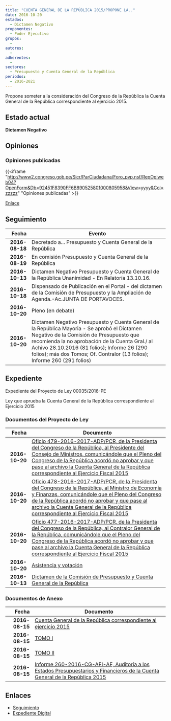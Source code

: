 ```yaml
---
title: "CUENTA GENERAL DE LA REPÚBLICA 2015/PROPONE LA.."
date: 2016-10-20
estados: 
  - Dictamen Negativo
proponentes: 
  - Poder Ejecutivo
grupos: 
  - 
autores: 
  - 
adherentes: 
  - 
sectores: 
  - Presupuesto y Cuenta General de la República
periodos: 
  - 2016-2021
---
```


Propone someter a la consideración del Congreso de la República la Cuenta General de la República correspondiente al ejercicio 2015.


## Estado actual

**Dictamen Negativo**

## Opiniones

### Opiniones publicadas

{{<iframe "http://www2.congreso.gob.pe/Sicr/ParCiudadana/Foro_pvp.nsf/RepOpiweb04?OpenForm&Db=92451F8390FF6B890525801000805958&View=yyyy&Col=zzzzz" "Opiniones publicadas" >}}

[Enlace](http://www2.congreso.gob.pe/Sicr/ParCiudadana/Foro_pvp.nsf/RepOpiweb04?OpenForm&Db=92451F8390FF6B890525801000805958&View=yyyy&Col=zzzzz)

## Seguimiento

| Fecha | Evento |
|------:|--------|
| **2016-08-18** | Decretado a... Presupuesto y Cuenta General de la República|
| **2016-08-19** | En comisión Presupuesto y Cuenta General de la República|
| **2016-10-13** | Dictamen Negativo Presupuesto y Cuenta General de la República Unanimidad - En Relatoría 13.10.16.|
| **2016-10-18** | Dispensado de Publicación en el Portal - del dictamen de la Comisión de Presupuesto y la Ampliación de Agenda.-Ac.JUNTA DE PORTAVOCES.|
| **2016-10-20** | Pleno (en debate)|
| **2016-10-20** | Dictamen Negativo Presupuesto y Cuenta General de la República Mayoria - Se aprobó el Dictamen Negativo de la Comisión de Presupuesto que recomienda la no aprobación de la Cuenta Gral./ al Achivo 28.10.2016 (81 folios); Informe 26 (290 folios); más dos Tomos; Of. Contralor (13 folios); Informe 260 (291 folios)|


## Expediente

Expediente del Proyecto de Ley 00035/2016-PE

Ley que aprueba la Cuenta General de la República correspondiente al Ejercicio 2015


### Documentos del Proyecto de Ley

| Fecha | Documento |
|------:|--------|
| **2016-10-20** | [Oficio 479-2016-2017-ADP/PCR, de la Presidenta del Congreso de la República, al Presidente del Consejo de Ministros, comunicándole que el Pleno del Congreso de la República acordó no aprobar y que pase al archivo la Cuenta General de la República correspondiente al Ejercicio Fiscal 2015](http://www.leyes.congreso.gob.pe/Documentos/2016_2021/Oficios/Presidencia_del_Congreso/OFICIO-479-2016-2017-ADP-PCR.pdf) |
| **2016-10-20** | [Oficio 478-2016-2017-ADP/PCR, de la Presidenta del Congreso de la República, al Ministro de Economía y Finanzas, comunicándole que el Pleno del Congreso de la República acordó no aprobar y que pase al archivo la Cuenta General de la República correspondiente al Ejercicio Fiscal 2015](http://www.leyes.congreso.gob.pe/Documentos/2016_2021/Oficios/Presidencia_del_Congreso/OFICIO-478-2016-2017-ADP-PCR.pdf) |
| **2016-10-20** | [Oficio 477-2016-2017-ADP/PCR, de la Presidenta del Congreso de la República, al Contralor General de la República, comunicándole que el Pleno del Congreso de la República acordó no aprobar y que pase al archivo la Cuenta General de la República correspondiente al Ejercicio Fiscal 2015](http://www.leyes.congreso.gob.pe/Documentos/2016_2021/Oficios/Presidencia_del_Congreso/OFICIO-477-2016-2017-ADP-PCR.pdf) |
| **2016-10-20** | [Asistencia y votación](http://www.leyes.congreso.gob.pe/Documentos/2016_2021/Asistencia_y_Votacion/Proyectos_de_Ley/AV0003520161020.pdf) |
| **2016-10-13** | [Dictamen de la Comisión de Presupuesto y Cuenta General de la República](http://www.leyes.congreso.gob.pe/Documentos/2016_2021/Dictamenes/Proyectos_de_Ley/00035DC17MAY20161013.pdf) |

### Documentos de Anexo

| Fecha | Documento |
|------:|--------|
| **2016-08-15** | [Cuenta General de la República correspondiente al ejercicio 2015](http://www.leyes.congreso.gob.pe/Documentos/2016_2021/Proyectos_de_Ley_y_de_Resoluciones_Legislativas/PL00035_20160815.pdf) |
| **2016-08-15** | [TOMO I](http://www.leyes.congreso.gob.pe/Documentos/2016_2021/Proyectos_de_Ley_y_de_Resoluciones_Legislativas/Anexos/TOMO%20I.pdf) |
| **2016-08-15** | [TOMO II](http://www.leyes.congreso.gob.pe/Documentos/2016_2021/Proyectos_de_Ley_y_de_Resoluciones_Legislativas/Anexos/TOMO%20II.pdf) |
| **2016-08-15** | [Informe 260-2016-CG-AFI-AF, Auditoría a los Estados Presupuestarios y Financieros de la Cuenta General de la República 2015](http://www.leyes.congreso.gob.pe/Documentos/2016_2021/Proyectos_de_Ley_y_de_Resoluciones_Legislativas/Anexos/INF-260-2016-CG-AFI-AF.pdf) |

## Enlaces 

- [Seguimiento](http://www2.congreso.gob.pe/Sicr/TraDocEstProc/CLProLey2016.nsf/f7fff46988ca05b1052578e100829cc7/2c1c534948ac71460525801100089fc9?OpenDocument)
- [Expediente Digital](http://www2.congreso.gob.pehttp://www2.congreso.gob.pe/Sicr/TraDocEstProc/CLProLey2016.nsf/f7fff46988ca05b1052578e100829cc7/2c1c534948ac71460525801100089fc9?OpenDocument&Click=05257FB7005EB655.eb71d0cf91d8294e05256cdf006b5706/$Body/0.1C6C)
